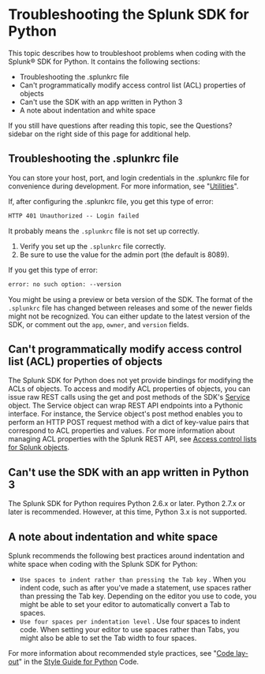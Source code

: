 # Troubleshooting the Splunk SDK for Python

This topic describes how to troubleshoot problems when coding with the Splunk® SDK for Python. It contains the following sections:

- Troubleshooting the .splunkrc file
- Can't programmatically modify access control list (ACL) properties of objects
- Can't use the SDK with an app written in Python 3
- A note about indentation and white space

If you still have questions after reading this topic, see the Questions? sidebar on the right side of this page for additional help.
  
## Troubleshooting the .splunkrc file

You can store your host, port, and login credentials in the .splunkrc file for convenience during development. For more information, see "[Utilities](http://dev.splunk.com/view/python-sdk/SP-CAAAEFC)".

If, after configuring the .splunkrc file, you get this type of error:

```txt
HTTP 401 Unauthorized -- Login failed
```

It probably means the `.splunkrc` file is not set up correctly.

1. Verify you set up the `.splunkrc` file correctly.
2. Be sure to use the value for the admin port (the default is 8089).

If you get this type of error:

```txt
error: no such option: --version
```

You might be using a preview or beta version of the SDK. The format of the `.splunkrc` file has changed between releases and some of the newer fields might not be recognized. You can either update to the latest version of the SDK, or comment out the `app`, `owner`, and `version` fields.
  
## Can't programmatically modify access control list (ACL) properties of objects

The Splunk SDK for Python does not yet provide bindings for modifying the ACLs of objects. To access and modify ACL properties of objects, you can issue raw REST calls using the get and post methods of the SDK's [Service](http://docs.splunk.com/DocumentationStatic/PythonSDK/1.6.5/client.html#splunklib.client.Service) object. The Service object can wrap REST API endpoints into a Pythonic interface. For instance, the Service object's post method enables you to perform an HTTP POST request method with a dict of key-value pairs that correspond to ACL properties and values. For more information about managing ACL properties with the Splunk REST API, see [Access control lists for Splunk objects](http://docs.splunk.com/Documentation/Splunk/latest/RESTREF/RESTresources#Access_control_lists_for_Splunk_objects).
  
## Can't use the SDK with an app written in Python 3

The Splunk SDK for Python requires Python 2.6.x or later. Python 2.7.x or later is recommended. However, at this time, Python 3.x is not supported.
  
## A note about indentation and white space

Splunk recommends the following best practices around indentation and white space when coding with the Splunk SDK for Python:

- `Use spaces to indent rather than pressing the Tab key` . When you indent code, such as after you've made a statement, use spaces rather than pressing the Tab key. Depending on the editor you use to code, you might be able to set your editor to automatically convert a Tab to spaces.
- `Use four spaces per indentation level` . Use four spaces to indent code. When setting your editor to use spaces rather than Tabs, you might also be able to set the Tab width to four spaces.

For more information about recommended style practices, see "[Code lay-out](http://www.python.org/dev/peps/pep-0008/#code-lay-out)" in the [Style Guide for Python](http://www.python.org/dev/peps/pep-0008/) Code.
